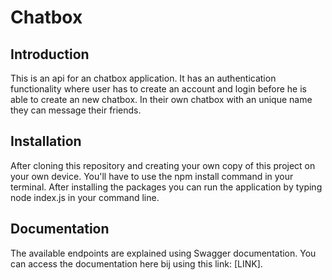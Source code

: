 # Chatbox 

## Introduction
This is an api for an chatbox application. It has an authentication functionality where user has to create an account and login before he is able to create an new chatbox. In their own chatbox with an unique name they can message their friends.

## Installation
After cloning this repository and creating your own copy of this project on your own device. You'll have to use the npm install command in your terminal. After installing the packages you can run the application by typing node index.js in your command line.

## Documentation
The available endpoints are explained using Swagger documentation. You can access the documentation here bij using this link: 
[LINK]. 



